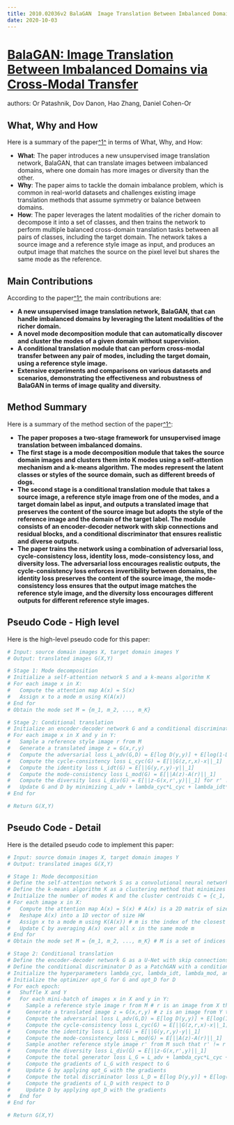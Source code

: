 ```yaml
---
title: 2010.02036v2 BalaGAN  Image Translation Between Imbalanced Domains via Cross-Modal Transfer
date: 2020-10-03
---
```


# [BalaGAN: Image Translation Between Imbalanced Domains via Cross-Modal Transfer](http://arxiv.org/abs/2010.02036v2)

authors: Or Patashnik, Dov Danon, Hao Zhang, Daniel Cohen-Or


## What, Why and How

[1]: https://arxiv.org/abs/2010.02036v2 "[2010.02036v2] BalaGAN: Image Translation Between ... - arXiv.org"
[2]: https://arxiv.org/pdf/2010.02036v2.pdf "arXiv:2010.02036v2 [cs.CV] 5 Jun 2021"
[3]: http://export.arxiv.org/abs/2009.02036v2 "[2009.02036v2] Statistics of a single sky: constrained random fields ..."

Here is a summary of the paper[^1^][1] in terms of What, Why, and How:

- **What**: The paper introduces a new unsupervised image translation network, BalaGAN, that can translate images between imbalanced domains, where one domain has more images or diversity than the other.
- **Why**: The paper aims to tackle the domain imbalance problem, which is common in real-world datasets and challenges existing image translation methods that assume symmetry or balance between domains.
- **How**: The paper leverages the latent modalities of the richer domain to decompose it into a set of classes, and then trains the network to perform multiple balanced cross-domain translation tasks between all pairs of classes, including the target domain. The network takes a source image and a reference style image as input, and produces an output image that matches the source on the pixel level but shares the same mode as the reference.

## Main Contributions

[1]: https://arxiv.org/abs/2010.02036v2 "[2010.02036v2] BalaGAN: Image Translation Between ... - arXiv.org"
[2]: https://arxiv.org/pdf/2010.02036v2.pdf "arXiv:2010.02036v2 [cs.CV] 5 Jun 2021"
[3]: http://export.arxiv.org/abs/2009.02036v2 "[2009.02036v2] Statistics of a single sky: constrained random fields ..."

According to the paper[^1^][2], the main contributions are:

- **A new unsupervised image translation network, BalaGAN, that can handle imbalanced domains by leveraging the latent modalities of the richer domain.**
- **A novel mode decomposition module that can automatically discover and cluster the modes of a given domain without supervision.**
- **A conditional translation module that can perform cross-modal transfer between any pair of modes, including the target domain, using a reference style image.**
- **Extensive experiments and comparisons on various datasets and scenarios, demonstrating the effectiveness and robustness of BalaGAN in terms of image quality and diversity.**

## Method Summary

[1]: https://arxiv.org/abs/2010.02036v2 "[2010.02036v2] BalaGAN: Image Translation Between ... - arXiv.org"
[2]: https://arxiv.org/pdf/2010.02036v2.pdf "arXiv:2010.02036v2 [cs.CV] 5 Jun 2021"
[3]: http://export.arxiv.org/abs/2009.02036v2 "[2009.02036v2] Statistics of a single sky: constrained random fields ..."

Here is a summary of the method section of the paper[^1^][2]:

- **The paper proposes a two-stage framework for unsupervised image translation between imbalanced domains.**
- **The first stage is a mode decomposition module that takes the source domain images and clusters them into K modes using a self-attention mechanism and a k-means algorithm. The modes represent the latent classes or styles of the source domain, such as different breeds of dogs.**
- **The second stage is a conditional translation module that takes a source image, a reference style image from one of the modes, and a target domain label as input, and outputs a translated image that preserves the content of the source image but adopts the style of the reference image and the domain of the target label. The module consists of an encoder-decoder network with skip connections and residual blocks, and a conditional discriminator that ensures realistic and diverse outputs.**
- **The paper trains the network using a combination of adversarial loss, cycle-consistency loss, identity loss, mode-consistency loss, and diversity loss. The adversarial loss encourages realistic outputs, the cycle-consistency loss enforces invertibility between domains, the identity loss preserves the content of the source image, the mode-consistency loss ensures that the output image matches the reference style image, and the diversity loss encourages different outputs for different reference style images.**

## Pseudo Code - High level

Here is the high-level pseudo code for this paper:

```python
# Input: source domain images X, target domain images Y
# Output: translated images G(X,Y)

# Stage 1: Mode decomposition
# Initialize a self-attention network S and a k-means algorithm K
# For each image x in X:
#   Compute the attention map A(x) = S(x)
#   Assign x to a mode m using K(A(x))
# End for
# Obtain the mode set M = {m_1, m_2, ..., m_K}

# Stage 2: Conditional translation
# Initialize an encoder-decoder network G and a conditional discriminator D
# For each image x in X and y in Y:
#   Sample a reference style image r from M
#   Generate a translated image z = G(x,r,y)
#   Compute the adversarial loss L_adv(G,D) = E[log D(y,y)] + E[log(1-D(y,z))]
#   Compute the cycle-consistency loss L_cyc(G) = E[||G(z,r,x)-x||_1]
#   Compute the identity loss L_idt(G) = E[||G(y,r,y)-y||_1]
#   Compute the mode-consistency loss L_mod(G) = E[||A(z)-A(r)||_1]
#   Compute the diversity loss L_div(G) = E[||z-G(x,r',y)||_1] for r' != r
#   Update G and D by minimizing L_adv + lambda_cyc*L_cyc + lambda_idt*L_idt + lambda_mod*L_mod + lambda_div*L_div
# End for

# Return G(X,Y)
```

## Pseudo Code - Detail

Here is the detailed pseudo code to implement this paper:

```python
# Input: source domain images X, target domain images Y
# Output: translated images G(X,Y)

# Stage 1: Mode decomposition
# Define the self-attention network S as a convolutional neural network with a softmax layer
# Define the k-means algorithm K as a clustering method that minimizes the within-cluster sum of squares
# Initialize the number of modes K and the cluster centroids C = {c_1, c_2, ..., c_K}
# For each image x in X:
#   Compute the attention map A(x) = S(x) # A(x) is a 2D matrix of size HxW, where H and W are the height and width of x
#   Reshape A(x) into a 1D vector of size HW
#   Assign x to a mode m using K(A(x)) # m is the index of the closest centroid to A(x) in C
#   Update C by averaging A(x) over all x in the same mode m
# End for
# Obtain the mode set M = {m_1, m_2, ..., m_K} # M is a set of indices from 1 to K

# Stage 2: Conditional translation
# Define the encoder-decoder network G as a U-Net with skip connections and residual blocks
# Define the conditional discriminator D as a PatchGAN with a conditional input layer
# Initialize the hyperparameters lambda_cyc, lambda_idt, lambda_mod, and lambda_div
# Initialize the optimizer opt_G for G and opt_D for D
# For each epoch:
#   Shuffle X and Y
#   For each mini-batch of images x in X and y in Y:
#     Sample a reference style image r from M # r is an image from X that belongs to mode m
#     Generate a translated image z = G(x,r,y) # z is an image from Y that has the same content as x and the same style as r
#     Compute the adversarial loss L_adv(G,D) = E[log D(y,y)] + E[log(1-D(y,z))]
#     Compute the cycle-consistency loss L_cyc(G) = E[||G(z,r,x)-x||_1]
#     Compute the identity loss L_idt(G) = E[||G(y,r,y)-y||_1]
#     Compute the mode-consistency loss L_mod(G) = E[||A(z)-A(r)||_1]
#     Sample another reference style image r' from M such that r' != r
#     Compute the diversity loss L_div(G) = E[||z-G(x,r',y)||_1]
#     Compute the total generator loss L_G = L_adv + lambda_cyc*L_cyc + lambda_idt*L_idt + lambda_mod*L_mod + lambda_div*L_div
#     Compute the gradients of L_G with respect to G
#     Update G by applying opt_G with the gradients
#     Compute the total discriminator loss L_D = E[log D(y,y)] + E[log(1-D(y,G(x,r,y)))]
#     Compute the gradients of L_D with respect to D
#     Update D by applying opt_D with the gradients
#   End for
# End for

# Return G(X,Y)
```